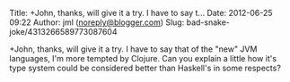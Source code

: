 Title: +John, thanks, will give it a try. I have to say t...
Date: 2012-06-25 09:22
Author: jml (noreply@blogger.com)
Slug: bad-snake-joke/4313266589773087604

+John, thanks, will give it a try. I have to say that of the "new" JVM
languages, I'm more tempted by Clojure. Can you explain a little how
it's type system could be considered better than Haskell's in some
respects?

